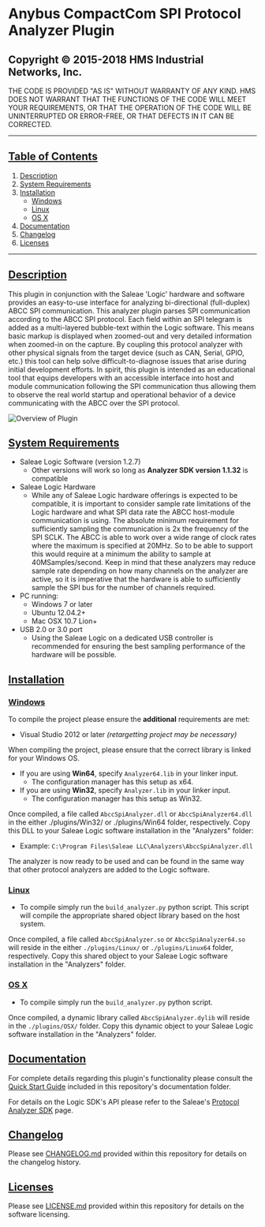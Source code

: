# Anybus CompactCom SPI Protocol Analyzer Plugin

## Copyright &copy; 2015-2018 HMS Industrial Networks, Inc.

THE CODE IS PROVIDED "AS IS" WITHOUT WARRANTY OF ANY KIND. HMS DOES NOT
WARRANT THAT THE FUNCTIONS OF THE CODE WILL MEET YOUR REQUIREMENTS, OR
THAT THE OPERATION OF THE CODE WILL BE UNINTERRUPTED OR ERROR-FREE, OR
THAT DEFECTS IN IT CAN BE CORRECTED.

---

## [Table of Contents](#table-of-contents)

1. [Description](#description)
2. [System Requirements](#system-requirements)
3. [Installation](#installation)
    * [Windows](#windows)
    * [Linux](#linux)
    * [OS X](#os-x)
4. [Documentation](#documentation)
5. [Changelog](#changelog)
6. [Licenses](#licenses)

---

## [Description](#table-of-contents)

This plugin in conjunction with the Saleae 'Logic' hardware and software provides
an easy-to-use interface for analyzing bi-directional (full-duplex) ABCC SPI
communication. This analyzer plugin parses SPI communication according to the
ABCC SPI protocol. Each field within an SPI telegram is added as a multi-layered
bubble-text within the Logic software. This means basic markup is displayed
when zoomed-out and very detailed information when zoomed-in on the capture.
By coupling this protocol analyzer with other physical signals from the target
device (such as CAN, Serial, GPIO, etc.) this tool can help solve
difficult-to-diagnose issues that arise during initial development efforts. In
spirit, this plugin is intended as an educational tool that equips developers
with an accessible interface into host and module communication following the
SPI communication thus allowing them to observe the real world startup and
operational behavior of a device communicating with the ABCC over the SPI
protocol.

![Overview of Plugin](https://github.com/HMSAB/AbccSpiAnalyzer/wiki/overview.gif "Overview of Plugin")

## [System Requirements](#table-of-contents)

* Saleae Logic Software (version 1.2.7)
  * Other versions will work so long as **Analyzer SDK version 1.1.32** is
    compatible
* Saleae Logic Hardware
  * While any of Saleae Logic hardware offerings is expected to be compatible,
  it is important to consider sample rate limitations of the Logic hardware and
  what SPI data rate the ABCC host-module communication is using. The absolute
  minimum requirement for sufficiently sampling the communication is 2x the
  frequency of the SPI SCLK. The ABCC is able to work over a wide range of
  clock rates where the maximum is specified at 20MHz. So to be able to support
  this would require at a minimum the ability to sample at 40MSamples/second.
  Keep in mind that these analyzers may reduce sample rate depending on how many
  channels on the analyzer are active, so it is imperative that the hardware
  is able to sufficiently sample the SPI bus for the number of channels required.
* PC running:
  * Windows 7 or later
  * Ubuntu 12.04.2+
  * Mac OSX 10.7 Lion+
* USB 2.0 or 3.0 port
  * Using the Saleae Logic on a dedicated USB controller is recommended for ensuring the best sampling performance of the hardware will be possible.

## [Installation](#table-of-contents)

### [Windows](#table-of-contents)

To compile the project please ensure the **additional** requirements are met:

* Visual Studio 2012 or later *(retargetting project may be necessary)*

When compiling the project, please ensure that the correct library is linked
for your Windows OS.

* If you are using **Win64**, specify `Analyzer64.lib` in your linker input.
  * The configuration manager has this setup as x64.
* If you are using **Win32**, specify `Analyzer.lib` in your linker input.
  * The configuration manager has this setup as Win32.

Once compiled, a file called `AbccSpiAnalyzer.dll` or `AbccSpiAnalyzer64.dll`
in the either ./plugins/Win32/ or ./plugins/Win64 folder, respectively. Copy
this DLL to your Saleae Logic software installation in the "Analyzers" folder:

* Example: `C:\Program Files\Saleae LLC\Analyzers\AbccSpiAnalyzer.dll`

The analyzer is now ready to be used and can be found in the same way that
other protocol analyzers are added to the Logic software.

### [Linux](#table-of-contents)

* To compile simply run the `build_analyzer.py` python script. This script will
  compile the appropriate shared object library based on the host system.

Once compiled, a file called `AbccSpiAnalyzer.so` or `AbccSpiAnalyzer64.so`
will reside in the either `./plugins/Linux/` or `./plugins/Linux64` folder,
respectively. Copy this shared object to your Saleae Logic software
installation in the "Analyzers" folder.

### [OS X](#table-of-contents)

* To compile simply run the `build_analyzer.py` python script.

Once compiled, a dynamic library called `AbccSpiAnalyzer.dylib` will reside
in the `./plugins/OSX/` folder. Copy this dynamic object to your Saleae Logic
software installation in the "Analyzers" folder.

## [Documentation](#table-of-contents)

For complete details regarding this plugin's functionality please consult the
[Quick Start Guide](doc/AbccSpiAnalyzer_Plugin_QSG.pdf) included in this repository's documentation folder.

For details on the Logic SDK's API please refer to the Saleae's [Protocol Analyzer SDK](https://support.saleae.com/hc/en-us/articles/115005987726-Protocol-Analyzer-SDK) page.

## [Changelog](#table-of-contents)

Please see [CHANGELOG.md](CHANGELOG.md) provided within this repository for details on the changelog history.

## [Licenses](#table-of-contents)

Please see [LICENSE.md](LICENSE.md) provided within this repository for details on the software licensing.

